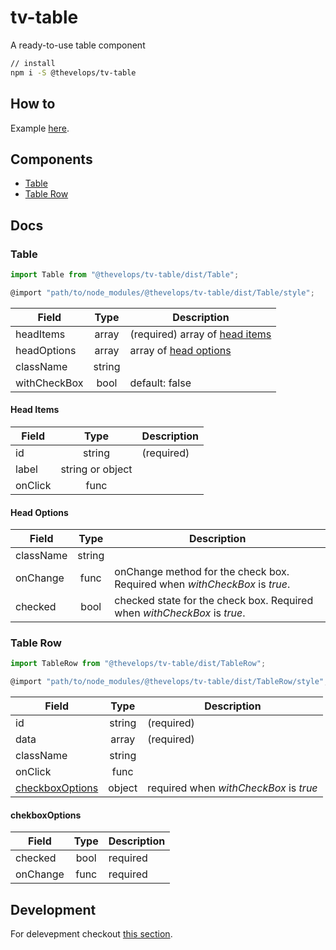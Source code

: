 # tv-table

A ready-to-use table component

```bash
// install
npm i -S @thevelops/tv-table
```
## How to
Example [here](/examples/TableExample.js).


## Components
- [Table](#table)
- [Table Row](#table-row)

## Docs
### Table
```javascript
import Table from "@thevelops/tv-table/dist/Table";
```

```javascript
@import "path/to/node_modules/@thevelops/tv-table/dist/Table/style";
```

**Field** | **Type** | **Description**
--- | :---: | ---
headItems | array | (required) array of [head items](#head-items)
headOptions | array | array of [head options](#head-options)
className | string |
withCheckBox | bool | default: false

#### Head Items

**Field** | **Type** | **Description**
--- | :---: | ---
id | string | (required)
label | string or object |
onClick | func |

#### Head Options

**Field** | **Type** | **Description**
--- | :---: | ---
className | string |
onChange | func | onChange method for the check box. Required when _withCheckBox_ is _true_.
checked | bool | checked state for the check box. Required when _withCheckBox_ is _true_.

### Table Row
```javascript
import TableRow from "@thevelops/tv-table/dist/TableRow";
```

```javascript
@import "path/to/node_modules/@thevelops/tv-table/dist/TableRow/style";
```

**Field** | **Type** | **Description**
--- | :---: | ---
id | string | (required)
data | array | (required)
className | string |
onClick | func |
[checkboxOptions](#checkboxOptions) | object | required when _withCheckBox_ is _true_


#### chekboxOptions

**Field** | **Type** | **Description**
--- | :---: | ---
checked | bool | required
onChange | func | required


## Development
For delevepment checkout [this section](https://github.com/shareThevelopment/tv-handbook/Development).